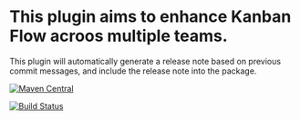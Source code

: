 This plugin aims to enhance Kanban Flow acroos multiple teams.
===================
This plugin will automatically generate a release note based on previous commit messages, and include the release note into the package.

[![Maven Central](https://maven-badges.herokuapp.com/maven-central/nz.ac.auckland.groupapps.maven/maven-gitlog-plugin/badge.svg)](https://maven-badges.herokuapp.com/maven-central/nz.ac.auckland.groupapps.maven/maven-gitlog-plugin) 

[![Build Status](https://travis-ci.org/nz.ac.auckland.groupapps.maven/maven-gitlog-plugin.png)](http://travis-ci.org/nz.ac.auckland.groupapps.maven/maven-gitlog-plugin)